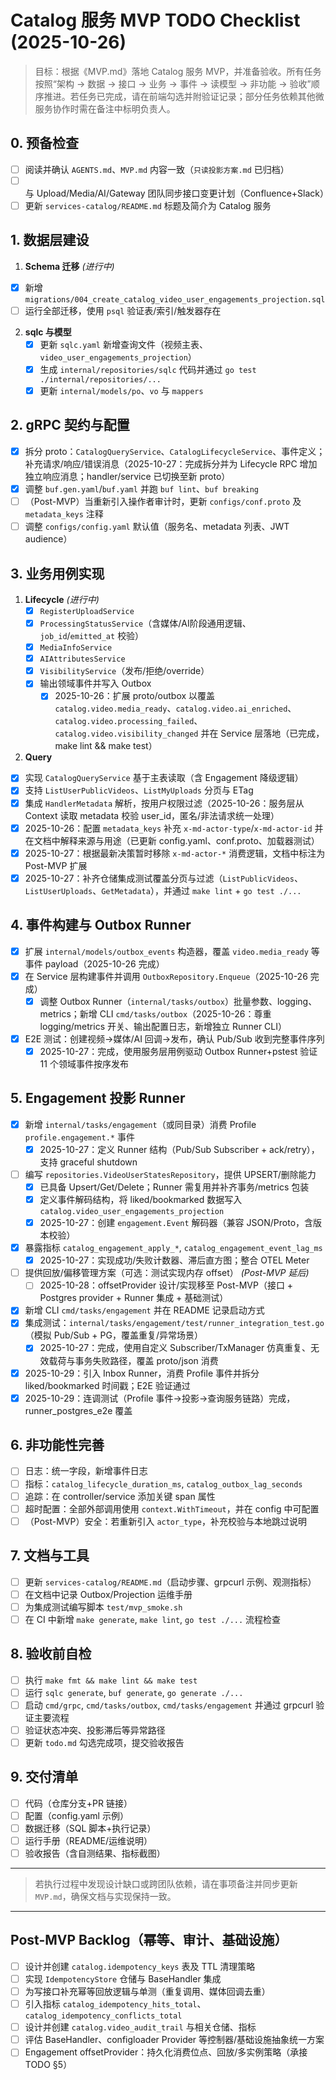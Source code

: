 # Catalog 服务 MVP TODO Checklist (2025-10-26)

> 目标：根据《MVP.md》落地 Catalog 服务 MVP，并准备验收。所有任务按照“架构 → 数据 → 接口 → 业务 → 事件 → 读模型 → 非功能 → 验收”顺序推进。若任务已完成，请在前端勾选并附验证记录；部分任务依赖其他微服务协作时需在备注中标明负责人。

## 0. 预备检查
- [ ] 阅读并确认 `AGENTS.md`、`MVP.md` 内容一致（`只读投影方案.md` 已归档）
- [ ] 与 Upload/Media/AI/Gateway 团队同步接口变更计划（Confluence+Slack）
- [ ] 更新 `services-catalog/README.md` 标题及简介为 Catalog 服务

## 1. 数据层建设
1. **Schema 迁移** *(进行中)*
  - [x] 新增 `migrations/004_create_catalog_video_user_engagements_projection.sql`
   - [ ] 运行全部迁移，使用 `psql` 验证表/索引/触发器存在
2. **sqlc 与模型**
   - [x] 更新 `sqlc.yaml` 新增查询文件（视频主表、`video_user_engagements_projection`）
   - [x] 生成 `internal/repositories/sqlc` 代码并通过 `go test ./internal/repositories/...`
   - [x] 更新 `internal/models/po`、`vo` 与 `mappers`

## 2. gRPC 契约与配置
- [x] 拆分 proto：`CatalogQueryService`、`CatalogLifecycleService`、事件定义；补充请求/响应/错误消息（2025-10-27：完成拆分并为 Lifecycle RPC 增加独立响应消息；handler/service 已切换至新 proto）
- [x] 调整 `buf.gen.yaml`/`buf.yaml` 并跑 `buf lint`、`buf breaking`
- [ ] （Post-MVP）当重新引入操作者审计时，更新 `configs/conf.proto` 及 `metadata_keys` 注释
- [ ] 调整 `configs/config.yaml` 默认值（服务名、metadata 列表、JWT audience）

## 3. 业务用例实现
1. **Lifecycle** *(进行中)*
   - [x] `RegisterUploadService`
   - [x] `ProcessingStatusService`（含媒体/AI阶段通用逻辑、`job_id`/`emitted_at` 校验）
   - [x] `MediaInfoService`
   - [x] `AIAttributesService`
   - [x] `VisibilityService`（发布/拒绝/override）
   - [x] 输出领域事件并写入 Outbox
     - [x] 2025-10-26：扩展 proto/outbox 以覆盖 `catalog.video.media_ready`、`catalog.video.ai_enriched`、`catalog.video.processing_failed`、`catalog.video.visibility_changed` 并在 Service 层落地（已完成，make lint && make test）
2. **Query**
 - [x] 实现 `CatalogQueryService` 基于主表读取（含 Engagement 降级逻辑）
  - [x] 支持 `ListUserPublicVideos`、`ListMyUploads` 分页与 ETag
  - [x] 集成 `HandlerMetadata` 解析，按用户权限过滤（2025-10-26：服务层从 Context 读取 metadata 校验 user_id，匿名/非法请求统一处理）
  - [x] 2025-10-26：配置 `metadata_keys` 补充 `x-md-actor-type`/`x-md-actor-id` 并在文档中解释来源与用途（已更新 config.yaml、conf.proto、加载器测试）
  - [x] 2025-10-27：根据最新决策暂时移除 `x-md-actor-*` 消费逻辑，文档中标注为 Post-MVP 扩展
  - [x] 2025-10-27：补齐仓储集成测试覆盖分页与过滤（`ListPublicVideos`、`ListUserUploads`、`GetMetadata`），并通过 `make lint` + `go test ./...`

## 4. 事件构建与 Outbox Runner
- [x] 扩展 `internal/models/outbox_events` 构造器，覆盖 `video.media_ready` 等事件 payload（2025-10-26 完成）
- [x] 在 Service 层构建事件并调用 `OutboxRepository.Enqueue`（2025-10-26 完成）
  - [x] 调整 Outbox Runner（`internal/tasks/outbox`）批量参数、logging、metrics；新增 CLI `cmd/tasks/outbox`（2025-10-26：尊重 logging/metrics 开关、输出配置日志，新增独立 Runner CLI）
- [x] E2E 测试：创建视频→媒体/AI 回调→发布，确认 Pub/Sub 收到完整事件序列
  - [x] 2025-10-27：完成，使用服务层用例驱动 Outbox Runner+pstest 验证 11 个领域事件按序发布

## 5. Engagement 投影 Runner
- [x] 新增 `internal/tasks/engagement`（或同目录）消费 Profile `profile.engagement.*` 事件
  - [x] 2025-10-27：定义 Runner 结构（Pub/Sub Subscriber + ack/retry），支持 graceful shutdown
- [ ] 编写 `repositories.VideoUserStatesRepository`，提供 UPSERT/删除能力
  - [x] 已具备 Upsert/Get/Delete；Runner 需复用并补齐事务/metrics 包装
  - [x] 定义事件解码结构，将 liked/bookmarked 数据写入 `catalog.video_user_engagements_projection`
  - [x] 2025-10-27：创建 `engagement.Event` 解码器（兼容 JSON/Proto，含版本校验）
- [x] 暴露指标 `catalog_engagement_apply_*`, `catalog_engagement_event_lag_ms`
  - [x] 2025-10-27：实现成功/失败计数器、滞后直方图；整合 OTEL Meter
- [ ] 提供回放/偏移管理方案（可选：测试实现内存 offset） *(Post-MVP 延后)*
  - [ ] 2025-10-28：offsetProvider 设计/实现移至 Post-MVP（接口 + Postgres provider + Runner 集成 + 基础测试）
- [x] 新增 CLI `cmd/tasks/engagement` 并在 README 记录启动方式
- [x] 集成测试：`internal/tasks/engagement/test/runner_integration_test.go`（模拟 Pub/Sub + PG，覆盖重复/异常场景）
  - [x] 2025-10-27：完成，使用自定义 Subscriber/TxManager 仿真重复、无效载荷与事务失败路径，覆盖 proto/json 消费
- [x] 2025-10-29：引入 Inbox Runner，消费 Profile 事件并拆分 liked/bookmarked 时间戳；E2E 验证通过
- [x] 2025-10-29：连调测试（Profile 事件→投影→查询服务链路）完成，runner_postgres_e2e 覆盖

## 6. 非功能性完善
- [ ] 日志：统一字段，新增事件日志
- [ ] 指标：`catalog_lifecycle_duration_ms`, `catalog_outbox_lag_seconds`
- [ ] 追踪：在 controller/service 添加关键 span 属性
- [ ] 超时配置：全部外部调用使用 `context.WithTimeout`，并在 config 中可配置
- [ ] （Post-MVP）安全：若重新引入 `actor_type`，补充校验与本地跳过说明

## 7. 文档与工具
- [ ] 更新 `services-catalog/README.md`（启动步骤、grpcurl 示例、观测指标）
- [ ] 在文档中记录 Outbox/Projection 运维手册
- [ ] 为集成测试编写脚本 `test/mvp_smoke.sh`
- [ ] 在 CI 中新增 `make generate`, `make lint`, `go test ./...` 流程检查

## 8. 验收前自检
- [ ] 执行 `make fmt && make lint && make test`
- [ ] 运行 `sqlc generate`, `buf generate`, `go generate ./...`
- [ ] 启动 `cmd/grpc`, `cmd/tasks/outbox`, `cmd/tasks/engagement` 并通过 grpcurl 验证主要流程
- [ ] 验证状态冲突、投影滞后等异常路径
- [ ] 更新 `todo.md` 勾选完成项，提交验收报告

## 9. 交付清单
- [ ] 代码（仓库分支+PR 链接）
- [ ] 配置（config.yaml 示例）
- [ ] 数据迁移（SQL 脚本+执行记录）
- [ ] 运行手册（README/运维说明）
- [ ] 验收报告（含自测结果、指标截图）

---

> 若执行过程中发现设计缺口或跨团队依赖，请在事项备注并同步更新 `MVP.md`，确保文档与实现保持一致。

---

## Post-MVP Backlog（幂等、审计、基础设施）
- [ ] 设计并创建 `catalog.idempotency_keys` 表及 TTL 清理策略
- [ ] 实现 `IdempotencyStore` 仓储与 BaseHandler 集成
- [ ] 为写接口补充幂等回放逻辑与单测（重复调用、媒体回调去重）
- [ ] 引入指标 `catalog_idempotency_hits_total`、`catalog_idempotency_conflicts_total`
- [ ] 设计并创建 `catalog.video_audit_trail` 与相关仓储、指标
- [ ] 评估 BaseHandler、configloader Provider 等控制器/基础设施抽象统一方案
- [ ] Engagement offsetProvider：持久化消费位点、回放/多实例策略（承接 TODO §5）
